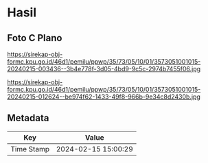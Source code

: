 # Hasil

## Foto C Plano

https://sirekap-obj-formc.kpu.go.id/46d1/pemilu/ppwp/35/73/05/10/01/3573051001015-20240215-003436--3b4e778f-3d05-4bd9-9c5c-2974b7455f06.jpg

https://sirekap-obj-formc.kpu.go.id/46d1/pemilu/ppwp/35/73/05/10/01/3573051001015-20240215-012624--be974f62-1433-49f8-966b-9e34c8d2430b.jpg


## Metadata

| Key        | Value               |
| ---------- | ------------------- |
| Time Stamp | 2024-02-15 15:00:29 |



